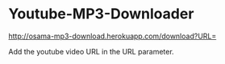 # Youtube-MP3-Downloader

http://osama-mp3-download.herokuapp.com/download?URL=

Add the youtube video URL in the URL parameter.
